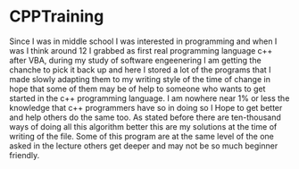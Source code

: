 # CPPTraining
Since I was in middle school I was interested in programming and when I was I think around 12 I grabbed as first real programming language c++ after VBA, during my study of software engeenering I am getting the chanche to pick it back up and here I stored a lot of the programs that I made slowly adapting them to my writing style of the time of change in hope that some of them may be of help to someone who wants to get started in the c++ programming language. I am nowhere near 1% or less the knowledge that c++ programmers have so in doing so I Hope to get better and help others do the same too. As stated before there are ten-thousand ways of doing all this algorithm better this are my solutions at the time of writing of the file. Some of this program are at the same level of the one asked in the lecture others get deeper and may not be so much beginner friendly.
